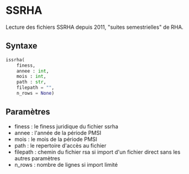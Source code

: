 # SSRHA

Lecture des fichiers SSRHA depuis 2011, "suites semestrielles" de RHA.

## Syntaxe

```python
issrha(
	finess, 
	annee : int, 
	mois : int, 
	path : str, 
	filepath = "", 
	n_rows = None)
```

## Paramètres

- finess : le finess juridique du fichier ssrha
- annee : l'année de la période PMSI
- mois  : le mois de la période PMSI
- path : le repertoire d'accès au fichier
- filepath : chemin du fichier rsa si import d'un fichier direct sans les autres paramètres
- n_rows : nombre de lignes si import limité

